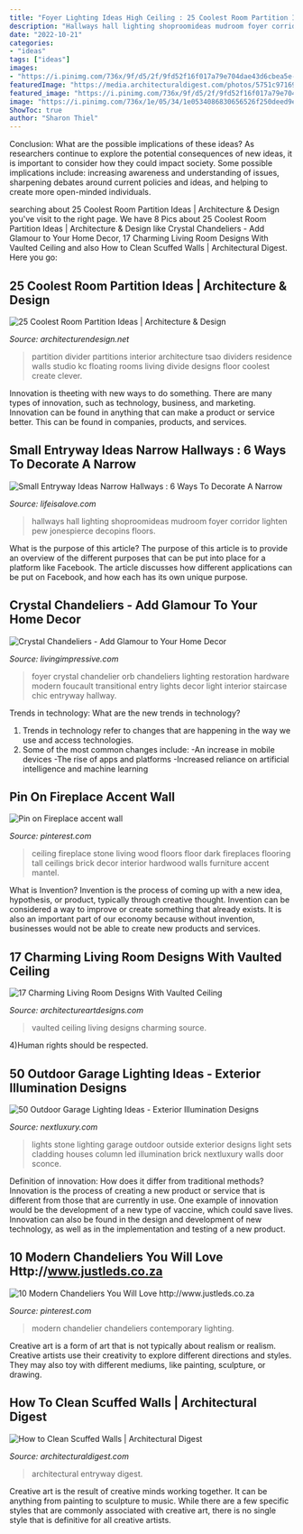 ```yaml
---
title: "Foyer Lighting Ideas High Ceiling : 25 Coolest Room Partition Ideas"
description: "Hallways hall lighting shoproomideas mudroom foyer corridor lighten pew jonespierce decopins floors"
date: "2022-10-21"
categories:
- "ideas"
tags: ["ideas"]
images:
- "https://i.pinimg.com/736x/9f/d5/2f/9fd52f16f017a79e704dae43d6cbea5e--fireplace-brick-stone-fireplaces.jpg"
featuredImage: "https://media.architecturaldigest.com/photos/5751c97169bcf60b7b86469a/master/pass/Entryway_004.jpg"
featured_image: "https://i.pinimg.com/736x/9f/d5/2f/9fd52f16f017a79e704dae43d6cbea5e--fireplace-brick-stone-fireplaces.jpg"
image: "https://i.pinimg.com/736x/1e/05/34/1e0534086830656526f250deed9e13f3.jpg"
ShowToc: true
author: "Sharon Thiel"
---
```



Conclusion: What are the possible implications of these ideas?
As researchers continue to explore the potential consequences of new ideas, it is important to consider how they could impact society. Some possible implications include: increasing awareness and understanding of issues, sharpening debates around current policies and ideas, and helping to create more open-minded individuals.

	

		
searching about 25 Coolest Room Partition Ideas | Architecture &amp; Design you've visit to the right page. We have 8 Pics about 25 Coolest Room Partition Ideas | Architecture &amp; Design like Crystal Chandeliers - Add Glamour to Your Home Decor, 17 Charming Living Room Designs With Vaulted Ceiling and also How to Clean Scuffed Walls | Architectural Digest. Here you go:
		
    
## 25 Coolest Room Partition Ideas | Architecture &amp; Design

<img loading=lazy src="https://cdn.architecturendesign.net/wp-content/uploads/2014/08/559.jpg" onerror="this.onerror=null;this.src='https://tse3.mm.bing.net/th?id=OIP.ezvH4qoRj1glBCBnrbwgYgHaLH&amp;pid=15.1';" alt="25 Coolest Room Partition Ideas | Architecture &amp; Design">

_Source: architecturendesign.net_

>partition divider partitions interior architecture tsao dividers residence walls studio kc floating rooms living divide designs floor coolest create clever. 

	

Innovation is theeting with new ways to do something. There are many types of innovation, such as technology, business, and marketing. Innovation can be found in anything that can make a product or service better. This can be found in companies, products, and services.

    
## Small Entryway Ideas Narrow Hallways : 6 Ways To Decorate A Narrow

<img loading=lazy src="http://lifeisalove.com/wp-content/uploads/2020/08/small-entryway-ideas-narrow-hallways-05.jpg" onerror="this.onerror=null;this.src='https://tse4.mm.bing.net/th?id=OIP.Kufdo1navT-FC0cbg3Mf8QHaLH&amp;pid=15.1';" alt="Small Entryway Ideas Narrow Hallways : 6 Ways To Decorate A Narrow">

_Source: lifeisalove.com_

>hallways hall lighting shoproomideas mudroom foyer corridor lighten pew jonespierce decopins floors. 

	

What is the purpose of this article?
The purpose of this article is to provide an overview of the different purposes that can be put into place for a platform like Facebook. The article discusses how different applications can be put on Facebook, and how each has its own unique purpose.

    
## Crystal Chandeliers - Add Glamour To Your Home Decor

<img loading=lazy src="http://livingimpressive.com/wp-content/uploads/2015/03/Foyer-Transitional-Chandelier-590x900.jpg" onerror="this.onerror=null;this.src='https://tse2.mm.bing.net/th?id=OIP.zoQC2rNYoClin1otHrKRxwHaLT&amp;pid=15.1';" alt="Crystal Chandeliers - Add Glamour to Your Home Decor">

_Source: livingimpressive.com_

>foyer crystal chandelier orb chandeliers lighting restoration hardware modern foucault transitional entry lights decor light interior staircase chic entryway hallway. 

	

Trends in technology: What are the new trends in technology?
1. Trends in technology refer to changes that are happening in the way we use and access technologies. 
2. Some of the most common changes include: 
-An increase in mobile devices 
-The rise of apps and platforms 
-Increased reliance on artificial intelligence and machine learning 

    
## Pin On Fireplace Accent Wall

<img loading=lazy src="https://i.pinimg.com/736x/9f/d5/2f/9fd52f16f017a79e704dae43d6cbea5e--fireplace-brick-stone-fireplaces.jpg" onerror="this.onerror=null;this.src='https://tse4.mm.bing.net/th?id=OIP.qJ7XIMqBfIK1lZroAZhBsgHaLH&amp;pid=15.1';" alt="Pin on Fireplace accent wall">

_Source: pinterest.com_

>ceiling fireplace stone living wood floors floor dark fireplaces flooring tall ceilings brick decor interior hardwood walls furniture accent mantel. 

	

What is Invention?
Invention is the process of coming up with a new idea, hypothesis, or product, typically through creative thought. Invention can be considered a way to improve or create something that already exists. It is also an important part of our economy because without invention, businesses would not be able to create new products and services.

    
## 17 Charming Living Room Designs With Vaulted Ceiling

<img loading=lazy src="http://www.architectureartdesigns.com/wp-content/uploads/2016/06/5-15.jpg" onerror="this.onerror=null;this.src='https://tse1.mm.bing.net/th?id=OIP.lTCHTePI9pGqVSwNkRJUFAHaLH&amp;pid=15.1';" alt="17 Charming Living Room Designs With Vaulted Ceiling">

_Source: architectureartdesigns.com_

>vaulted ceiling living designs charming source. 

	

4)Human rights should be respected.

    
## 50 Outdoor Garage Lighting Ideas - Exterior Illumination Designs

<img loading=lazy src="http://nextluxury.com/wp-content/uploads/scone-wall-outdoor-garage-lights.jpg" onerror="this.onerror=null;this.src='https://tse2.mm.bing.net/th?id=OIP.gk4LAsbImhEQ7sxplDWwwwAAAA&amp;pid=15.1';" alt="50 Outdoor Garage Lighting Ideas - Exterior Illumination Designs">

_Source: nextluxury.com_

>lights stone lighting garage outdoor outside exterior designs light sets cladding houses column led illumination brick nextluxury walls door sconce. 

	

Definition of innovation: How does it differ from traditional methods?
Innovation is the process of creating a new product or service that is different from those that are currently in use. One example of innovation would be the development of a new type of vaccine, which could save lives. Innovation can also be found in the design and development of new technology, as well as in the implementation and testing of a new product.

    
## 10 Modern Chandeliers You Will Love Http://www.justleds.co.za

<img loading=lazy src="https://i.pinimg.com/736x/1e/05/34/1e0534086830656526f250deed9e13f3.jpg" onerror="this.onerror=null;this.src='https://tse4.mm.bing.net/th?id=OIP._DYYckvRORBh2hdBq4LcpQAAAA&amp;pid=15.1';" alt="10 Modern Chandeliers You Will Love http://www.justleds.co.za">

_Source: pinterest.com_

>modern chandelier chandeliers contemporary lighting. 

	

Creative art is a form of art that is not typically about realism or realism. Creative artists use their creativity to explore different directions and styles. They may also toy with different mediums, like painting, sculpture, or drawing.

    
## How To Clean Scuffed Walls | Architectural Digest

<img loading=lazy src="https://media.architecturaldigest.com/photos/5751c97169bcf60b7b86469a/master/pass/Entryway_004.jpg" onerror="this.onerror=null;this.src='https://tse1.mm.bing.net/th?id=OIP._QvJC_oc5Oynxuzl7UfUGAHaJ3&amp;pid=15.1';" alt="How to Clean Scuffed Walls | Architectural Digest">

_Source: architecturaldigest.com_

>architectural entryway digest. 

	

Creative art is the result of creative minds working together. It can be anything from painting to sculpture to music. While there are a few specific styles that are commonly associated with creative art, there is no single style that is definitive for all creative artists.

